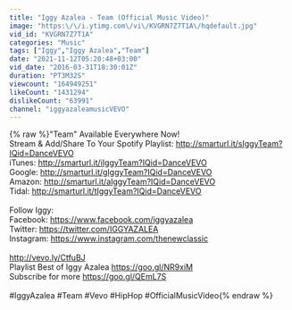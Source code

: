 ```yaml
---
title: "Iggy Azalea - Team (Official Music Video)"
image: "https:\/\/i.ytimg.com\/vi\/KVGRN7Z7T1A\/hqdefault.jpg"
vid_id: "KVGRN7Z7T1A"
categories: "Music"
tags: ["Iggy","Iggy Azalea","Team"]
date: "2021-11-12T05:20:48+03:00"
vid_date: "2016-03-31T18:30:01Z"
duration: "PT3M32S"
viewcount: "164949251"
likeCount: "1431294"
dislikeCount: "63991"
channel: "iggyazaleamusicVEVO"
---
```

{% raw %}&quot;Team&quot; Available Everywhere Now!<br />Stream &amp; Add/Share To Your Spotify Playlist: <a rel="nofollow" target="blank" href="http://smarturl.it/sIggyTeam?IQid=DanceVEVO">http://smarturl.it/sIggyTeam?IQid=DanceVEVO</a><br />iTunes: <a rel="nofollow" target="blank" href="http://smarturl.it/iIggyTeam?IQid=DanceVEVO">http://smarturl.it/iIggyTeam?IQid=DanceVEVO</a><br />Google: <a rel="nofollow" target="blank" href="http://smarturl.it/gIggyTeam?IQid=DanceVEVO">http://smarturl.it/gIggyTeam?IQid=DanceVEVO</a><br />Amazon: <a rel="nofollow" target="blank" href="http://smarturl.it/aIggyTeam?IQid=DanceVEVO">http://smarturl.it/aIggyTeam?IQid=DanceVEVO</a><br />Tidal: <a rel="nofollow" target="blank" href="http://smarturl.it/tIggyTeam?IQid=DanceVEVO">http://smarturl.it/tIggyTeam?IQid=DanceVEVO</a><br /> <br />Follow Iggy:<br />Facebook: <a rel="nofollow" target="blank" href="https://www.facebook.com/iggyazalea">https://www.facebook.com/iggyazalea</a> <br />Twitter: <a rel="nofollow" target="blank" href="https://twitter.com/IGGYAZALEA">https://twitter.com/IGGYAZALEA</a><br />Instagram: <a rel="nofollow" target="blank" href="https://www.instagram.com/thenewclassic">https://www.instagram.com/thenewclassic</a><br /><br /><a rel="nofollow" target="blank" href="http://vevo.ly/CtfuBJ">http://vevo.ly/CtfuBJ</a><br />Playlist Best of Iggy Azalea <a rel="nofollow" target="blank" href="https://goo.gl/NR9xiM">https://goo.gl/NR9xiM</a><br />Subscribe for more <a rel="nofollow" target="blank" href="https://goo.gl/QEmL7S">https://goo.gl/QEmL7S</a><br /><br />#IggyAzalea #Team #Vevo #HipHop #OfficialMusicVideo{% endraw %}
